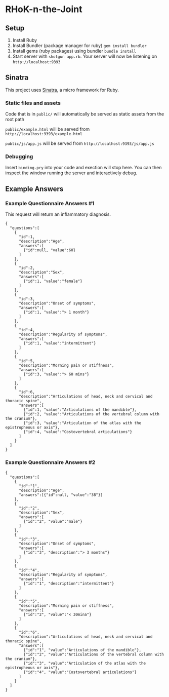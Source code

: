 # RHoK-n-the-Joint

## Setup
1. Install Ruby
2. Install Bundler (package manager for ruby) `gem install bundler`
3. Install gems (ruby packages) using bundler `bundle install`
4. Start server with `shotgun app.rb`. Your server will now be listening on `http://localhost:9393`

## Sinatra

This project uses [Sinatra](http://www.sinatrarb.com), a micro framework for Ruby.

### Static files and assets

Code that is in `public/` will automatically be served as static assets from the root path

`public/example.html` will be served from `http://localhost:9393/example.html`

`public/js/app.js` will be served from `http://localhost:9393/js/app.js`

### Debugging

Insert `binding.pry` into your code and exection will stop here. You can then inspect the window running the server and interactively debug.

## Example Answers
### Example Questionnaire Answers #1

This request will return an inflammatory diagnosis.

```
{
  "questions":[
    {
      "id":1,
      "description":"Age",
      "answers":[
        {"id":null, "value":60}
      ]
    },
    {
      "id":2,
      "description":"Sex",
      "answers":[
        {"id":1, "value":"female"}
      ]
    },
    {
      "id":3,
      "description":"Onset of symptoms",
      "answers":[
        {"id":1, "value":"> 1 month"}
      ]
    },
    {
      "id":4,
      "description":"Regularity of symptoms",
      "answers":[
        {"id":1, "value":"intermittent"}
      ]
    },
    {
      "id":5,
      "description":"Morning pain or stiffness",
      "answers":[
        {"id":3, "value":"> 60 mins"}
      ]
    },
    {
      "id":6,
      "description":"Articulations of head, neck and cervical and thoracic spine",
      "answers":[
        {"id":1, "value":"Articulations of the mandible"},
        {"id":2, "value":"Articulations of the vertebral column with the cranium"},
        {"id":3, "value":"Articulation of the atlas with the epistropheous or axis"},
        {"id":4, "value":"Costovertebral articulations"}
      ]
    }
  ]
}
```

### Example Questionnaire Answers #2
```
{
  "questions":[
    {
      "id":"1",
      "description":"Age",
      "answers":[{"id":null, "value":"38"}]
    },
    {
      "id":"2",
      "description":"Sex",
      "answers":[
        {"id":"2", "value":"male"}
      ]
    },
    {
      "id":"3",
      "description":"Onset of symptoms",
      "answers":[
        {"id":"3", "description":"> 3 months"}
      ]
    },
    {
      "id":"4",
      "description":"Regularity of symptoms",
      "answers":[
        {"id":"1", "description":"intermittent"}
      ]
    },
    {
      "id":"5",
      "description":"Morning pain or stiffness",
      "answers":[
        {"id":"2", "value":"< 30mina"}
      ]
    },
    {
      "id":"6",
      "description":"Articulations of head, neck and cervical and thoracic spine",
      "answers":[
        {"id":"1", "value":"Articulations of the mandible"},
        {"id":"2", "value":"Articulations of the vertebral column with the cranium"},
        {"id":"3", "value":"Articulation of the atlas with the epistropheous or axis"},
        {"id":"4", "value":"Costovertebral articulations"}
      ]
    }
  ]
}
```

